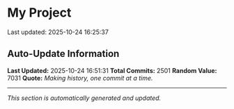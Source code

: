 # My Project


Last updated: 2025-10-24 16:25:37












































































































































































































































































































































































































































































































































































































































































































































































































































































































































































































































































































































































































































































































































































































































































































































































































































































































































































































































































































































































































































































































































































































































































































































































































































































































































































































































































































































































































































































































































































































## Auto-Update Information

**Last Updated:** 2025-10-24 16:51:31
**Total Commits:** 2501
**Random Value:** 7031
**Quote:** _Making history, one commit at a time._

---
_This section is automatically generated and updated._